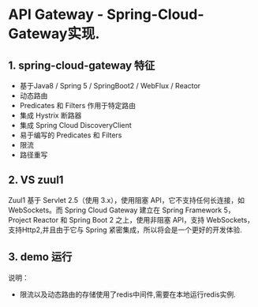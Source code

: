 # API Gateway - Spring-Cloud-Gateway实现.

## 1. spring-cloud-gateway 特征
* 基于Java8 / Spring 5 / SpringBoot2 / WebFlux / Reactor
* 动态路由
* Predicates 和 Filters 作用于特定路由
* 集成 Hystrix 断路器
* 集成 Spring Cloud DiscoveryClient
* 易于编写的 Predicates 和 Filters
* 限流
* 路径重写
## 2. VS  zuul1
Zuul1 基于 Servlet 2.5（使用 3.x），使用阻塞 API，它不支持任何长连接，如 WebSockets。而 Spring Cloud Gateway 建立在 Spring Framework 5，Project Reactor 和 Spring Boot 2 之上，使用非阻塞 API，支持 WebSockets，支持Http2,并且由于它与 Spring 紧密集成，所以将会是一个更好的开发体验.
## 3. demo 运行


说明：

* 限流以及动态路由的存储使用了redis中间件,需要在本地运行redis实例.
